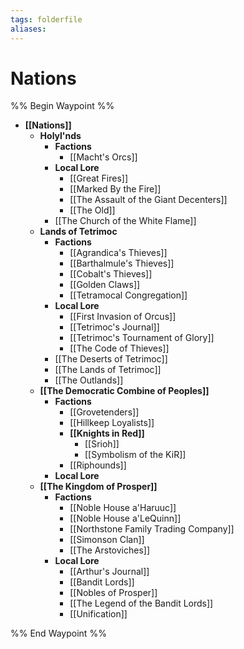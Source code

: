```yaml
---
tags: folderfile
aliases:
---
```


# Nations
%% Begin Waypoint %%
- **[[Nations]]**
	- **Holyl'nds**
		- **Factions**
			- [[Macht's Orcs]]
		- **Local Lore**
			- [[Great Fires]]
			- [[Marked By the Fire]]
			- [[The Assault of the Giant Decenters]]
			- [[The Old]]
		- [[The Church of the White Flame]]
	- **Lands of Tetrimoc**
		- **Factions**
			- [[Agrandica's Thieves]]
			- [[Barthalmule's Thieves]]
			- [[Cobalt's Thieves]]
			- [[Golden Claws]]
			- [[Tetramocal Congregation]]
		- **Local Lore**
			- [[First Invasion of Orcus]]
			- [[Tetrimoc's Journal]]
			- [[Tetrimoc's Tournament of Glory]]
			- [[The Code of Thieves]]
		- [[The Deserts of Tetrimoc]]
		- [[The Lands of Tetrimoc]]
		- [[The Outlands]]
	- **[[The Democratic Combine of Peoples]]**
		- **Factions**
			- [[Grovetenders]]
			- [[Hillkeep Loyalists]]
			- **[[Knights in Red]]**
				- [[Srioh]]
				- [[Symbolism of the KiR]]
			- [[Riphounds]]
		- **Local Lore**
	- **[[The Kingdom of Prosper]]**
		- **Factions**
			- [[Noble House a'Haruuc]]
			- [[Noble House a'LeQuinn]]
			- [[Northstone Family Trading Company]]
			- [[Simonson Clan]]
			- [[The Arstoviches]]
		- **Local Lore**
			- [[Arthur's Journal]]
			- [[Bandit Lords]]
			- [[Nobles of Prosper]]
			- [[The Legend of the Bandit Lords]]
			- [[Unification]]

%% End Waypoint %%
